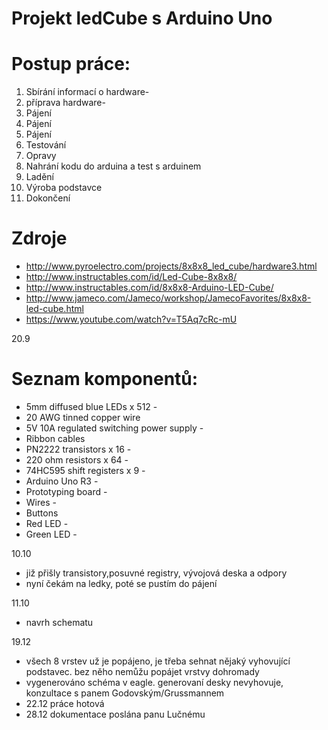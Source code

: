 # Projekt ledCube s Arduino Uno

# Postup práce:
1. Sbírání informací o hardware-
2. příprava hardware-
3. Pájení
4. Pájení
5. Pájení
6. Testování
7. Opravy
8. Nahrání kodu do arduina a test s arduinem
9. Ladění
10. Výroba podstavce
11. Dokončení

# Zdroje
- http://www.pyroelectro.com/projects/8x8x8_led_cube/hardware3.html
- http://www.instructables.com/id/Led-Cube-8x8x8/
- http://www.instructables.com/id/8x8x8-Arduino-LED-Cube/
- http://www.jameco.com/Jameco/workshop/JamecoFavorites/8x8x8-led-cube.html
- https://www.youtube.com/watch?v=T5Aq7cRc-mU

20.9
# Seznam komponentů:
- 5mm diffused blue LEDs x 512 -
- 20 AWG tinned copper wire
- 5V 10A regulated switching power supply -
- Ribbon cables 
- PN2222 transistors x 16 -
- 220 ohm resistors x 64 -
- 74HC595 shift registers x 9 -
- Arduino Uno R3 -
- Prototyping board -
- Wires -
- Buttons
- Red LED -
- Green LED -

 10.10
- již přišly transistory,posuvné registry, vývojová deska a odpory
- nyní čekám na ledky, poté se pustím do pájení

 11.10
- navrh schematu

19.12
- všech 8 vrstev už je popájeno, je třeba sehnat nějaký vyhovující podstavec. bez něho nemůžu popájet vrstvy dohromady
- vygenerováno schéma v eagle. generovaní desky nevyhovuje, konzultace s panem Godovským/Grussmannem
- 22.12 práce hotová
- 28.12 dokumentace poslána panu Lučnému

